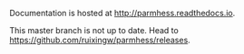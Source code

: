 Documentation is hosted at http://parmhess.readthedocs.io.

This master branch is not up to date. Head to https://github.com/ruixingw/parmhess/releases.
